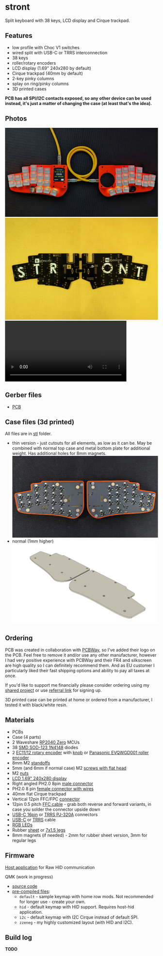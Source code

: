 # stront

Split keyboard with 38 keys, LCD display and Cirque trackpad.

## Features

- low profile with Choc V1 switches
- wired split with USB-C or TRRS interconnection
- 38 keys
- roller/rotary encoders
- LCD display (1.69" 240x280 by default)
- Cirque trackpad (40mm by default)
- 2-key pinky columns
- splay on ring/pinky columns
- 3D printed cases

**PCB has all SPI/I2C contacts exposed, so any other device can be used instead, it's just a matter of changing the case (at least that's the idea).**

## Photos

![](./images/top.jpg)
![](./images/pcb.jpg)
<video src="https://user-images.githubusercontent.com/910255/230727603-dd550fdb-f6c9-4c04-b770-03d1b5c3b9b1.mp4" height="200" controls />

## Gerber files

- [PCB](./gerbers/choc/pcb.zip)

## Case files (3d printed)

All files are in [stl](stl) folder.

- thin version - just cutouts for all elements, as low as it can be. May be combined with normal top case and metal bottom plate for additional weight. Has additional holes for 8mm magnets.
  ![](./images/bottom.jpg)
- normal (1mm higher)
  ![](./renders/bottom.png)

## Ordering

PCB was created in collaboration with [PCBWay](https://www.pcbway.com), so I've added their logo on the PCB. Feel free to remove it and/or use any other manufacturer, however I had very positive experience with PCBWay and their FR4 and silkscreen are high quality so I can definitely recommend them. And as EU customer I particularly liked their fast shipping options and ability to pay all taxes at once.

If you'd like to support me financially please consider ordering using my [shared project](https://www.pcbway.com/project/shareproject/Stront_low_profile_keyboard_85ec2664.html) or use [referral link](https://pcbway.com/g/3wpLAF) for signing up.

3D printed case can be printed at home or ordered from a manufacturer, I tested it with black/white resin.

## Materials

- PCBs
- Case (4 parts)
- 2 Waveshare [RP2040 Zero](https://www.aliexpress.com/item/3256804090654134.html) MCUs
- 38 [SMD SOD-123 1N4148](https://www.aliexpress.com/item/1005002882901030.html) diodes
- 2 [EC11/12 rotary encoder](https://www.aliexpress.com/item/33006686909.html) with [knob](https://www.aliexpress.com/item/1005003425428192.html) or [Panasonic EVQWGD001 roller encoder](https://www.aliexpress.com/item/32990950196.html)
- 8mm M2 [standoffs](https://www.aliexpress.com/item/4001271908929.html)
- 5mm (and 6mm if normal case) M2 [screws with flat head](https://www.aliexpress.com/item/4001248931159.html)
- M2 [nuts](https://www.aliexpress.com/item/1005001412230125.html)
- [LCD 1.69" 240x280 display](https://www.aliexpress.com/item/1005004922900927.html)
- Right angled PH2.0 8pin [male connector](https://www.aliexpress.com/item/1005003115054198.html)
- PH2.0 8 pin [female connector with wires](https://www.aliexpress.com/item/4000130210271.html)
- 40mm flat Cirque trackpad
- Vertical 12pin FFC/FPC [connector](https://www.aliexpress.com/item/10000000737049.html)
- 12pin 0.5 pitch [FFC cable](https://www.aliexpress.com/item/1005002468369055.html) - grab both reverse and forward variants, in case you solder the connector upside down
- [USB-C 16pin](https://www.aliexpress.com/item/1005003670899595.html) or [TRRS PJ-320A](https://www.aliexpress.com/item/4000661212458.html) connectors
- [USB-C](https://www.aliexpress.com/item/1005004649061153.html) or [TRRS](https://www.aliexpress.com/item/1005003676559658.html) cable
- [RGB LEDs](https://www.aliexpress.com/item/1005003636607308.html)
- Rubber [sheet](https://www.aliexpress.com/item/1005003938672544.html) or [7x1.5 legs](https://www.aliexpress.com/item/1005002995402961.html)
- 8mm magnets (if needed) - 2mm for rubber sheet version, 3mm for regular legs

## Firmware

[Host application](https://github.com/zzeneg/qmk-hid-host) for Raw HID communication

QMK (work in progress)

- [source code](https://github.com/zzeneg/qmk_firmware/tree/feature/stront/keyboards/stront)
- [pre-compiled files](./firmware/qmk/):
  - `default` - sample keymap with home row mods. Not recommended for longer use - create your own.
  - `hid` - default keymap with HID support. Requires host-hid application.
  - `i2c` - default keymap with I2C Cirque instead of default SPI.
  - `zzeneg` - my highly customized layout (with HID and I2C).

## Build log

**TODO**
